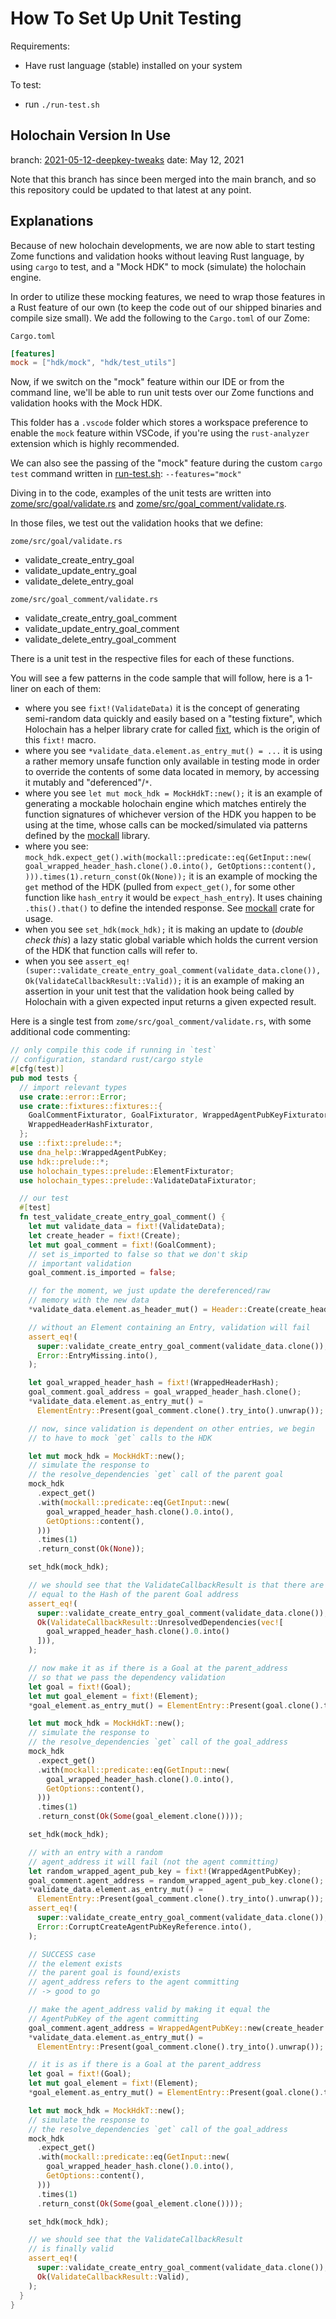 # How To Set Up Unit Testing

Requirements:

- Have rust language (stable) installed on your system

To test:

- run `./run-test.sh`

## Holochain Version In Use

branch: [2021-05-12-deepkey-tweaks](https://github.com/holochain/holochain/tree/2021-05-12-deepkey-tweaks)
date: May 12, 2021

Note that this branch has since been merged into the main branch, and so this repository could be updated to that latest at any point.

## Explanations

Because of new holochain developments, we are now able to start testing Zome functions and validation hooks without leaving Rust language, by using `cargo` to test, and a "Mock HDK" to mock (simulate) the holochain engine.

In order to utilize these mocking features, we need to wrap those features in a Rust feature of our own (to keep the code out of our shipped binaries and compile size small). We add the following to the `Cargo.toml` of our Zome:

`Cargo.toml`

```toml
[features]
mock = ["hdk/mock", "hdk/test_utils"]
```

Now, if we switch on the "mock" feature within our IDE or from the command line, we'll be able to run unit tests over our Zome functions and validation hooks with the Mock HDK.

This folder has a `.vscode` folder which stores a workspace preference to enable the `mock` feature within VSCode, if you're using the `rust-analyzer` extension which is highly recommended.

We can also see the passing of the "mock" feature during the custom `cargo test` command written in [run-test.sh](./run-test.sh): `--features="mock"`

Diving in to the code, examples of the unit tests are written into [zome/src/goal/validate.rs](zome/src/goal/validate.rs) and [zome/src/goal_comment/validate.rs](zome/src/goal_comment/validate.rs).

In those files, we test out the validation hooks that we define:

`zome/src/goal/validate.rs`

- validate_create_entry_goal
- validate_update_entry_goal
- validate_delete_entry_goal

`zome/src/goal_comment/validate.rs`

- validate_create_entry_goal_comment
- validate_update_entry_goal_comment
- validate_delete_entry_goal_comment

There is a unit test in the respective files for each of these functions.

You will see a few patterns in the code sample that will follow, here is a 1-liner on each of them:
- where you see `fixt!(ValidateData)` it is the concept of generating semi-random data quickly and easily based on a "testing fixture", which Holochain has a helper library crate for called [fixt](https://github.com/holochain/holochain/tree/2021-05-12-deepkey-tweaks/crates/fixt), which is the origin of this `fixt!` macro. 
- where you see `*validate_data.element.as_entry_mut() = ...`  it is using a rather memory unsafe function only available in testing mode in order to override the contents of some data located in memory, by accessing it mutably and "deferenced"/`*`.
- where you see `let mut mock_hdk = MockHdkT::new();` it is an example of generating a mockable holochain engine which matches entirely the function signatures of whichever version of the HDK you happen to be using at the time, whose calls can be mocked/simulated via patterns defined by the [mockall](https://crates.io/crates/mockall) library.
- where you see: `
mock_hdk.expect_get().with(mockall::predicate::eq(GetInput::new(
        goal_wrapped_header_hash.clone().0.into(),
        GetOptions::content(),
      ))).times(1).return_const(Ok(None));
`
  it is an example of mocking the `get` method of the HDK (pulled from `expect_get()`, for some other function like `hash_entry` it would be `expect_hash_entry`). It uses chaining `.this().that()` to define the intended response. See [mockall](https://crates.io/crates/mockall) crate for usage.
- when you see `set_hdk(mock_hdk);` it is making an update to (*double check this*) a lazy static global variable which holds the current version of the HDK that function calls will refer to. 
- when you see `assert_eq!(super::validate_create_entry_goal_comment(validate_data.clone()), Ok(ValidateCallbackResult::Valid));` it is an example of making an assertion in your unit test that the validation hook being called by Holochain with a given expected input returns a given expected result.

Here is a single test from `zome/src/goal_comment/validate.rs`, with some additional code commenting:

```rust
// only compile this code if running in `test`
// configuration, standard rust/cargo style
#[cfg(test)]
pub mod tests {
  // import relevant types
  use crate::error::Error;
  use crate::fixtures::fixtures::{
    GoalCommentFixturator, GoalFixturator, WrappedAgentPubKeyFixturator,
    WrappedHeaderHashFixturator,
  };
  use ::fixt::prelude::*;
  use dna_help::WrappedAgentPubKey;
  use hdk::prelude::*;
  use holochain_types::prelude::ElementFixturator;
  use holochain_types::prelude::ValidateDataFixturator;

  // our test
  #[test]
  fn test_validate_create_entry_goal_comment() {
    let mut validate_data = fixt!(ValidateData);
    let create_header = fixt!(Create);
    let mut goal_comment = fixt!(GoalComment);
    // set is_imported to false so that we don't skip
    // important validation
    goal_comment.is_imported = false;

    // for the moment, we just update the dereferenced/raw
    // memory with the new data
    *validate_data.element.as_header_mut() = Header::Create(create_header.clone());

    // without an Element containing an Entry, validation will fail
    assert_eq!(
      super::validate_create_entry_goal_comment(validate_data.clone()),
      Error::EntryMissing.into(),
    );

    let goal_wrapped_header_hash = fixt!(WrappedHeaderHash);
    goal_comment.goal_address = goal_wrapped_header_hash.clone();
    *validate_data.element.as_entry_mut() =
      ElementEntry::Present(goal_comment.clone().try_into().unwrap());

    // now, since validation is dependent on other entries, we begin
    // to have to mock `get` calls to the HDK

    let mut mock_hdk = MockHdkT::new();
    // simulate the response to
    // the resolve_dependencies `get` call of the parent goal
    mock_hdk
      .expect_get()
      .with(mockall::predicate::eq(GetInput::new(
        goal_wrapped_header_hash.clone().0.into(),
        GetOptions::content(),
      )))
      .times(1)
      .return_const(Ok(None));

    set_hdk(mock_hdk);

    // we should see that the ValidateCallbackResult is that there are UnresolvedDependencies
    // equal to the Hash of the parent Goal address
    assert_eq!(
      super::validate_create_entry_goal_comment(validate_data.clone()),
      Ok(ValidateCallbackResult::UnresolvedDependencies(vec![
        goal_wrapped_header_hash.clone().0.into()
      ])),
    );

    // now make it as if there is a Goal at the parent_address
    // so that we pass the dependency validation
    let goal = fixt!(Goal);
    let mut goal_element = fixt!(Element);
    *goal_element.as_entry_mut() = ElementEntry::Present(goal.clone().try_into().unwrap());

    let mut mock_hdk = MockHdkT::new();
    // simulate the response to
    // the resolve_dependencies `get` call of the goal_address
    mock_hdk
      .expect_get()
      .with(mockall::predicate::eq(GetInput::new(
        goal_wrapped_header_hash.clone().0.into(),
        GetOptions::content(),
      )))
      .times(1)
      .return_const(Ok(Some(goal_element.clone())));

    set_hdk(mock_hdk);

    // with an entry with a random
    // agent_address it will fail (not the agent committing)
    let random_wrapped_agent_pub_key = fixt!(WrappedAgentPubKey);
    goal_comment.agent_address = random_wrapped_agent_pub_key.clone();
    *validate_data.element.as_entry_mut() =
      ElementEntry::Present(goal_comment.clone().try_into().unwrap());
    assert_eq!(
      super::validate_create_entry_goal_comment(validate_data.clone()),
      Error::CorruptCreateAgentPubKeyReference.into(),
    );

    // SUCCESS case
    // the element exists
    // the parent goal is found/exists
    // agent_address refers to the agent committing
    // -> good to go

    // make the agent_address valid by making it equal the
    // AgentPubKey of the agent committing
    goal_comment.agent_address = WrappedAgentPubKey::new(create_header.author.as_hash().clone());
    *validate_data.element.as_entry_mut() =
      ElementEntry::Present(goal_comment.clone().try_into().unwrap());

    // it is as if there is a Goal at the parent_address
    let goal = fixt!(Goal);
    let mut goal_element = fixt!(Element);
    *goal_element.as_entry_mut() = ElementEntry::Present(goal.clone().try_into().unwrap());

    let mut mock_hdk = MockHdkT::new();
    // simulate the response to 
    // the resolve_dependencies `get` call of the goal_address
    mock_hdk
      .expect_get()
      .with(mockall::predicate::eq(GetInput::new(
        goal_wrapped_header_hash.clone().0.into(),
        GetOptions::content(),
      )))
      .times(1)
      .return_const(Ok(Some(goal_element.clone())));

    set_hdk(mock_hdk);

    // we should see that the ValidateCallbackResult
    // is finally valid
    assert_eq!(
      super::validate_create_entry_goal_comment(validate_data.clone()),
      Ok(ValidateCallbackResult::Valid),
    );
  }
}
```
